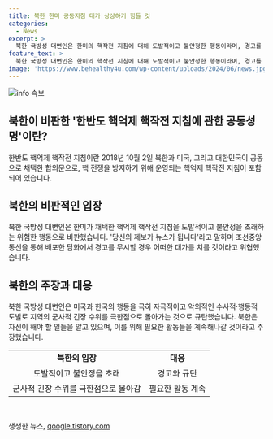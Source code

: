 ```yaml
---
title: 북한 한미 공동지침 대가 상상하기 힘들 것
categories:
  - News
excerpt: >
  북한 국방성 대변인은 한미의 핵작전 지침에 대해 도발적이고 불안정한 행동이라며, 경고를 무시하면 상상하기 힘든 대가를 치를 것이라고 위협했다. 그리고 미국과 한국의 자극적이고 악의적인 도발을 강력히 규탄하고, 자신이 해야 할 일을 알고 있으며 계속 활동할 것이라고 주장했다. 이로 인해 지역의 군사적 긴장이 극한으로 증가하고 있다는 것을 강조했다.
feature_text: >
  북한 국방성 대변인은 한미의 핵작전 지침에 대해 도발적이고 불안정한 행동이라며, 경고를 무시하면 상상하기 힘든 대가를 치를 것이라고 위협했다. 그리고 미국과 한국의 자극적이고 악의적인 도발을 강력히 규탄하고, 자신이 해야 할 일을 알고 있으며 계속 활동할 것이라고 주장했다. 이로 인해 지역의 군사적 긴장이 극한으로 증가하고 있다는 것을 강조했다.
image: 'https://www.behealthy4u.com/wp-content/uploads/2024/06/news.jpg'
---
```


<p><img src="https://www.behealthy4u.com/wp-content/uploads/2024/06/news.jpg" alt="info 속보" /></p>

<h2 data-ke-size="size26">북한이 비판한 '한반도 핵억제 핵작전 지침에 관한 공동성명'이란?</h2>

<p data-ke-size="size16">한반도 핵억제 핵작전 지침이란 2018년 10월 2일 북한과 미국, 그리고 대한민국이 공동으로 채택한 합의문으로, 핵 전쟁을 방지하기 위해 운영되는 핵억제 핵작전 지침이 포함되어 있습니다.</p>

<h2 data-ke-size="size26">북한의 비판적인 입장</h2>

<p data-ke-size="size16">북한 국방성 대변인은 한미가 채택한 핵억제 핵작전 지침을 도발적이고 불안정을 초래하는 위험한 행동으로 비판했습니다. '당신의 제보가 뉴스가 됩니다'라고 말하며 조선중앙통신을 통해 배포한 담화에서 경고를 무시할 경우 어떠한 대가를 치를 것이라고 위협했습니다.</p>

<h2 data-ke-size="size26">북한의 주장과 대응</h2>

<p data-ke-size="size16">북한 국방성 대변인은 미국과 한국의 행동을 극히 자극적이고 악의적인 수사적·행동적 도발로 지역의 군사적 긴장 수위를 극한점으로 몰아가는 것으로 규탄했습니다. 북한은 자신이 해야 할 일들을 알고 있으며, 이를 위해 필요한 활동들을 계속해나갈 것이라고 주장했습니다.</p>

<table>
    <tbody>
        <tr>
            <td style="text-align: center; height: 17px;"><b>북한의 입장</b></td>
            <td style="text-align: center; height: 17px;"><b>대응</b></td>
        </tr>
        <tr>
            <td style="text-align: center; height: 17px;">도발적이고 불안정을 초래</td>
            <td style="text-align: center; height: 17px;">경고와 규탄</td>
        </tr>
        <tr>
            <td style="text-align: center; height: 17px;">군사적 긴장 수위를 극한점으로 몰아감</td>
            <td style="text-align: center; height: 17px;">필요한 활동 계속</td>
        </tr>
    </tbody>
</table>

<p data-ke-size="size16">&nbsp;</p>
생생한 뉴스, <a href="https://qoogle.tistory.com" rel="dofollow">qoogle.tistory.com</a>


